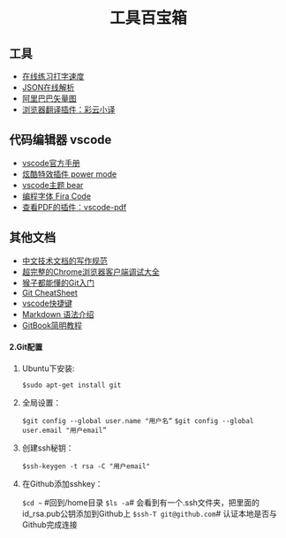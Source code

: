 <div align="center">
    <h1 >工具百宝箱 </h1>  
</div>

## 工具

- [在线练习打字速度](http://www.daziba.cn/)
- [JSON在线解析](https://www.json.cn/)
- [阿里巴巴矢量图](https://www.iconfont.cn/)
- [浏览器翻译插件：彩云小译](https://fanyi.caiyunapp.com/#/web)

## 代码编辑器 vscode
- [vscode官方手册](https://code.visualstudio.com/docs)
- [炫酷特效插件 power mode](https://marketplace.visualstudio.com/items?itemName=hoovercj.vscode-power-mode)
- [vscode主题 bear](https://marketplace.visualstudio.com/items?itemName=dahong.theme-bear)
- [编程字体 Fira Code](https://github.com/tonsky/FiraCode)
- [查看PDF的插件：vscode-pdf](https://marketplace.visualstudio.com/items?itemName=tomoki1207.pdf)

## 其他文档

- [中文技术文档的写作规范](https://github.com/ruanyf/document-style-guide)
- [超完整的Chrome浏览器客户端调试大全](http://www.igeekbar.com/igeekbar/post/156.htm)
- [猴子都能懂的Git入门](https://backlog.com/git-tutorial/cn/)
- [Git CheatSheet](https://education.github.com/git-cheat-sheet-education.pdf)
- [vscode快捷键](https://code.visualstudio.com/shortcuts/keyboard-shortcuts-windows.pdf)
- [Markdown 语法介绍](http://younghz.github.io/Markdown/)
- [GitBook简明教程](http://www.chengweiyang.cn/gitbook/)



#### 2.Git配置

1. Ubuntu下安装:
	
    ``$sudo apt-get install git``
2. 全局设置：
	
	``$git config --global user.name "用户名“``
    ``$git config --global user.email "用户email”``
3. 创建ssh秘钥：
	
    ``$ssh-keygen -t rsa -C "用户email"``
4. 在Github添加sshkey：
	
    ``$cd ~`` #回到/home目录
	``$ls -a``# 会看到有一个.ssh文件夹，把里面的id_rsa.pub公钥添加到Github上
    ``$ssh-T git@github.com``# 认证本地是否与Github完成连接
